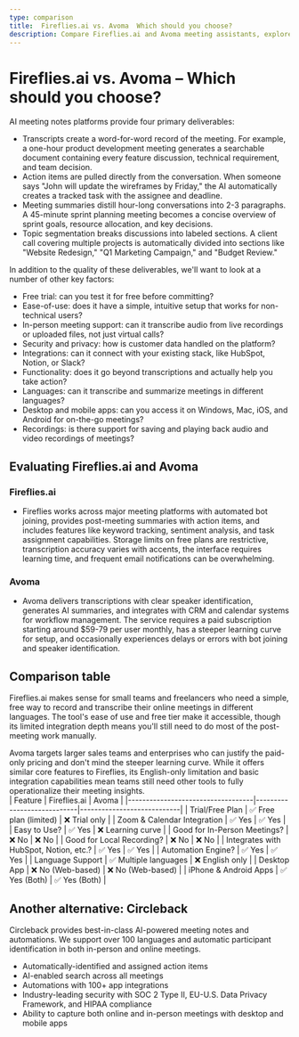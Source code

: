 ```yaml
---
type: comparison
title:  Fireflies.ai vs. Avoma  Which should you choose?
description: Compare Fireflies.ai and Avoma meeting assistants, explore their key features, pricing, and discover Circleback as an alternative solution for meeting management.
---
```


# Fireflies.ai vs. Avoma – Which should you choose?  
AI meeting notes platforms provide four primary deliverables:  
  
* Transcripts create a word-for-word record of the meeting. For example, a one-hour product development meeting generates a searchable document containing every feature discussion, technical requirement, and team decision.  
* Action items are pulled directly from the conversation. When someone says "John will update the wireframes by Friday," the AI automatically creates a tracked task with the assignee and deadline.  
* Meeting summaries distill hour-long conversations into 2-3 paragraphs. A 45-minute sprint planning meeting becomes a concise overview of sprint goals, resource allocation, and key decisions.  
* Topic segmentation breaks discussions into labeled sections. A client call covering multiple projects is automatically divided into sections like "Website Redesign," "Q1 Marketing Campaign," and "Budget Review."  
  
In addition to the quality of these deliverables, we'll want to look at a number of other key factors:  
  
* Free trial: can you test it for free before committing?  
* Ease-of-use: does it have a simple, intuitive setup that works for non-technical users?  
* In-person meeting support: can it transcribe audio from live recordings or uploaded files, not just virtual calls?  
* Security and privacy: how is customer data handled on the platform?  
* Integrations: can it connect with your existing stack, like HubSpot, Notion, or Slack?  
* Functionality: does it go beyond transcriptions and actually help you take action?  
* Languages: can it transcribe and summarize meetings in different languages?  
* Desktop and mobile apps: can you access it on Windows, Mac, iOS, and Android for on-the-go meetings?  
* Recordings: is there support for saving and playing back audio and video recordings of meetings?    
## Evaluating Fireflies.ai and Avoma  
### Fireflies.ai
* Fireflies works across major meeting platforms with automated bot joining, provides post-meeting summaries with action items, and includes features like keyword tracking, sentiment analysis, and task assignment capabilities. Storage limits on free plans are restrictive, transcription accuracy varies with accents, the interface requires learning time, and frequent email notifications can be overwhelming.

### Avoma
* Avoma delivers transcriptions with clear speaker identification, generates AI summaries, and integrates with CRM and calendar systems for workflow management. The service requires a paid subscription starting around $59-79 per user monthly, has a steeper learning curve for setup, and occasionally experiences delays or errors with bot joining and speaker identification.  
## Comparison table    
Fireflies.ai makes sense for small teams and freelancers who need a simple, free way to record and transcribe their online meetings in different languages. The tool's ease of use and free tier make it accessible, though its limited integration depth means you'll still need to do most of the post-meeting work manually.

Avoma targets larger sales teams and enterprises who can justify the paid-only pricing and don't mind the steeper learning curve. While it offers similar core features to Fireflies, its English-only limitation and basic integration capabilities mean teams still need other tools to fully operationalize their meeting insights.  
| Feature                           | Fireflies.ai               | Avoma                      |
|-----------------------------------|----------------------------|----------------------------|
| Trial/Free Plan                   | ✅ Free plan (limited)      | ❌ Trial only              |
| Zoom & Calendar Integration       | ✅ Yes                     | ✅ Yes                     |
| Easy to Use?                      | ✅ Yes                     | ❌ Learning curve          |
| Good for In-Person Meetings?      | ❌ No                      | ❌ No                      |
| Good for Local Recording?         | ❌ No                      | ❌ No                      |
| Integrates with HubSpot, Notion, etc.? | ✅ Yes                | ✅ Yes                     |
| Automation Engine?                | ✅ Yes                     | ✅ Yes                     |
| Language Support                  | ✅ Multiple languages      | ❌ English only            |
| Desktop App                       | ❌ No (Web-based)          | ❌ No (Web-based)          |
| iPhone & Android Apps             | ✅ Yes (Both)              | ✅ Yes (Both)              |  
## Another alternative: Circleback  
Circleback provides best-in-class AI-powered meeting notes and automations. We support over 100 languages and automatic participant identification in both in-person and online meetings.  
  
* Automatically-identified and assigned action items  
* AI-enabled search across all meetings  
* Automations with 100+ app integrations  
* Industry-leading security with SOC 2 Type II, EU-U.S. Data Privacy Framework, and HIPAA compliance  
* Ability to capture both online and in-person meetings with desktop and mobile apps  